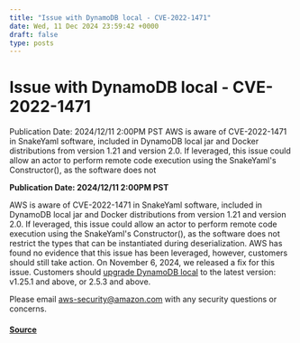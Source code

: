 ```yaml
---
title: "Issue with DynamoDB local - CVE-2022-1471"
date: Wed, 11 Dec 2024 23:59:42 +0000
draft: false
type: posts
---
```

# Issue with DynamoDB local - CVE-2022-1471





Publication Date: 2024/12/11 2:00PM PST AWS is aware of CVE-2022-1471 in SnakeYaml software, included in DynamoDB local jar and Docker distributions from version 1.21 and version 2.0. If leveraged, this issue could allow an actor to perform remote code execution using the SnakeYaml's Constructor(), as the software does not

**Publication Date: 2024/12/11 2:00PM PST**  

AWS is aware of CVE-2022-1471 in SnakeYaml software, included in DynamoDB local jar and Docker distributions from version 1.21 and version 2.0. If leveraged, this issue could allow an actor to perform remote code execution using the SnakeYaml's Constructor(), as the software does not restrict the types that can be instantiated during deserialization. AWS has found no evidence that this issue has been leveraged, however, customers should still take action. On November 6, 2024, we released a fix for this issue. Customers should [upgrade DynamoDB local](https://docs.aws.amazon.com/amazondynamodb/latest/developerguide/DynamoDBLocal.DownloadingAndRunning.html) to the latest version: v1.25.1 and above, or 2.5.3 and above.

Please email [aws-security@amazon.com](mailto:aws-security@amazon.com) with any security questions or concerns.

#### [Source](https://aws.amazon.com/security/security-bulletins/AWS-2024-014/)

